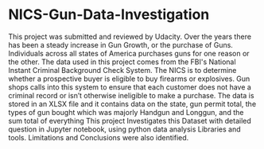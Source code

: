 # NICS-Gun-Data-Investigation
This project was submitted and reviewed by Udacity.
Over the years there has been a steady increase in Gun Growth, or the purchase of Guns. Individuals across all states of America purchases guns for one reason or the other.
The data used in this project  comes from the FBI's National Instant Criminal Background Check System. 
The NICS is to determine whether a prospective buyer is eligible to buy firearms or explosives. 
Gun shops calls into this system to ensure that each customer does not have a criminal record or isn’t otherwise ineligible to make a purchase.
The data is stored in an XLSX file and it contains data on the state, gun permit total, the types of gun bought which was majorly Handgun and Longgun, and the sum total of everything
This project Investigates this Dataset with detailed question in Jupyter notebook, using python data analysis Libraries and tools.
Limitations and Conclusions were also identified.
